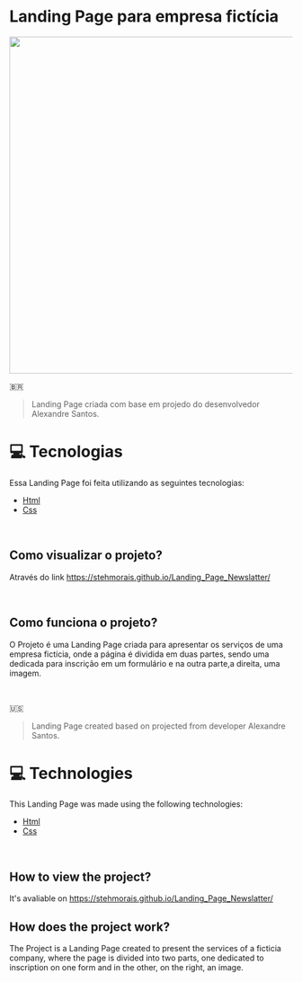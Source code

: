 # Landing Page para empresa fictícia

<p align="center">
   <img src="https://user-images.githubusercontent.com/97535906/170778263-4b9f8613-6835-4ab3-9f44-3da84fcfc72d.png" width="600">
</p>

🇧🇷
> Landing Page criada com base em projedo do desenvolvedor Alexandre Santos.

# :computer: Tecnologias

Essa Landing Page foi feita utilizando as seguintes tecnologias:

- [Html](https://www.w3schools.com/html/default.asp)
- [Css](https://www.w3schools.com/css/default.asp) 

<br>

## Como visualizar o projeto?
Através do link https://stehmorais.github.io/Landing_Page_Newslatter/

<br>

## Como funciona o projeto?
O Projeto é uma Landing Page criada para apresentar os serviços de uma empresa fictícia, onde a página é dividida em duas partes, sendo uma dedicada para inscrição em um formulário e na outra parte,a direita, uma imagem.

<br>

🇺🇸
> Landing Page created based on projected from developer Alexandre Santos.

# :computer: Technologies

This Landing Page was made using the following technologies:

- [Html](https://www.w3schools.com/html/default.asp)
- [Css](https://www.w3schools.com/css/default.asp)

<br>

## How to view the project?
It's avaliable on  https://stehmorais.github.io/Landing_Page_Newslatter/
<br> 

## How does the project work?
The Project is a Landing Page created to present the services of a ficticia company, where the page is divided into two parts, one dedicated to inscription on one form and in the other, on the right, an image.




